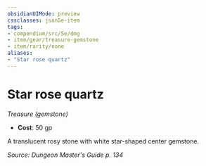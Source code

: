 ```yaml
---
obsidianUIMode: preview
cssclasses: json5e-item
tags:
- compendium/src/5e/dmg
- item/gear/treasure-gemstone
- item/rarity/none
aliases: 
- "Star rose quartz"
---
```

# Star rose quartz
*Treasure (gemstone)*  

- **Cost**: 50 gp

A translucent rosy stone with white star-shaped center gemstone.

*Source: Dungeon Master's Guide p. 134*